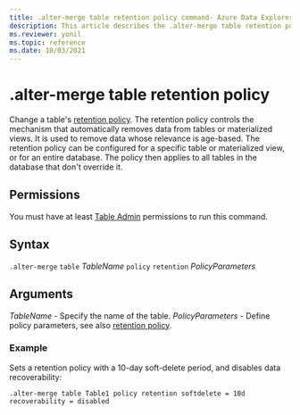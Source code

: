 ```yaml
---
title: .alter-merge table retention policy command- Azure Data Explorer
description: This article describes the .alter-merge table retention policy command in Azure Data Explorer.
ms.reviewer: yonil
ms.topic: reference
ms.date: 10/03/2021
---
```

# .alter-merge table retention policy

Change a table's [retention policy](retentionpolicy.md). The retention policy controls the mechanism that automatically removes data from tables or materialized views. It is used to remove data whose relevance is age-based. The retention policy can be configured for a specific table or materialized view, or for an entire database. The policy then applies to all tables in the database that don't override it.

## Permissions

You must have at least [Table Admin](access-control/role-based-access-control.md) permissions to run this command.

## Syntax

`.alter-merge` `table` *TableName* `policy` `retention` *PolicyParameters* 

## Arguments

*TableName* - Specify the name of the table. 
*PolicyParameters* - Define policy parameters, see also [retention policy](retentionpolicy.md).

### Example

Sets a retention policy with a 10-day soft-delete period, and disables data recoverability:

```kusto
.alter-merge table Table1 policy retention softdelete = 10d recoverability = disabled
```
